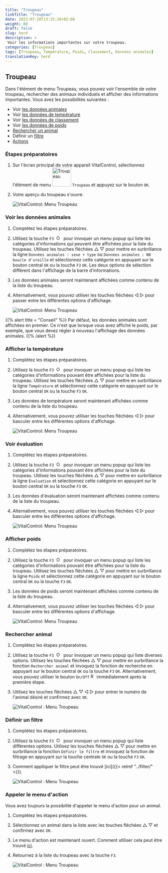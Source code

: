 ```yaml
---
title: "Troupeau"
linkTitle: "Troupeau"
date: 2023-07-28T13:25:28+02:00
weight: 80
draft: false
slug: herd
description: >
 Voir les informations importantes sur votre troupeau.
categories: [Troupeau]
tags: [Troupeau, Température, Poids, Classement, Données animales]
translationKey: herd
---
```

## Troupeau

Dans l'élément de menu Troupeau, vous pouvez voir l'ensemble de votre troupeau, rechercher des animaux individuels et afficher des informations importantes. Vous avez les possibilités suivantes :

- Voir [les données animales](#voir-les-données-animales)
- Voir [les données de température](#afficher-la-température)
- Voir [les données de classement](#voir-évaluation)
- Voir [les données de poids](#afficher-poids)
- [Rechercher un animal](#rechercher-animal)
- Définir un [filtre](#définir-un-filtre)
- [Actions](#appeler-le-menu-daction)

### Étapes préparatoires

1. Sur l'écran principal de votre appareil VitalControl, sélectionnez l'élément de menu <img src="/icons/main/herd.svg" width="60" align="bottom" alt="Troupeau" /> `Troupeau` et appuyez sur le bouton `OK`.

2. Votre aperçu du troupeau s'ouvre.

    ![VitalControl: Menu Troupeau](images/herde.png "Troupeau")

### Voir les données animales

1. Complétez les étapes préparatoires.

2. Utilisez la touche `F3` &nbsp;<img src="/icons/footer/open-popup.svg" width="15" align="bottom" alt="Ouvrir le popup" />&nbsp; pour invoquer un menu popup qui liste les catégories d'informations qui peuvent être affichées pour la liste du troupeau. Utilisez les touches fléchées △ ▽ pour mettre en surbrillance la ligne `Données animales : sexe + type` ou `Données animales : N0 boucle d'oreille` et sélectionnez cette catégorie en appuyant sur le bouton central `OK` ou la touche `F3` `OK`. Les deux options de sélection diffèrent dans l'affichage de la barre d'informations.

3. Les données animales seront maintenant affichées comme contenu de la liste du troupeau.

4. Alternativement, vous pouvez utiliser les touches fléchées ◁ ▷ pour passer entre les différentes options d'affichage.

    ![VitalControl: Menu Troupeau](images/animaldata.png "Voir les données animales")

{{% alert title = "Conseil" %}}
Par défaut, les données animales sont affichées en premier. Ce n'est que lorsque vous avez affiché le poids, par exemple, que vous devez régler à nouveau l'affichage des données animales.
{{% /alert %}}

### Afficher la température

1. Complétez les étapes préparatoires.

2. Utilisez la touche `F3` &nbsp;<img src="/icons/footer/open-popup.svg" width="15" align="bottom" alt="Ouvrir le menu popup" />&nbsp; pour invoquer un menu popup qui liste les catégories d'informations pouvant être affichées pour la liste du troupeau. Utilisez les touches fléchées △ ▽ pour mettre en surbrillance la ligne `Température` et sélectionnez cette catégorie en appuyant sur le bouton central `OK` ou la touche `F3` `OK`.

3. Les données de température seront maintenant affichées comme contenu de la liste du troupeau.

4. Alternativement, vous pouvez utiliser les touches fléchées ◁ ▷ pour basculer entre les différentes options d'affichage.

    ![VitalControl: Menu Troupeau](images/temperature.png "Afficher la température")

### Voir évaluation

1. Complétez les étapes préparatoires.

2. Utilisez la touche `F3` &nbsp;<img src="/icons/footer/open-popup.svg" width="15" align="bottom" alt="Ouvrir le menu popup" />&nbsp; pour invoquer un menu popup qui liste les catégories d'informations pouvant être affichées pour la liste du troupeau. Utilisez les touches fléchées △ ▽ pour mettre en surbrillance la ligne `Évaluation` et sélectionnez cette catégorie en appuyant sur le bouton central `OK` ou la touche `F3` `OK`.

3. Les données d'évaluation seront maintenant affichées comme contenu de la liste du troupeau.

4. Alternativement, vous pouvez utiliser les touches fléchées ◁ ▷ pour basculer entre les différentes options d'affichage.

    ![VitalControl: Menu Troupeau](images/rating.png "Voir évaluation")

### Afficher poids

1. Complétez les étapes préparatoires.

2. Utilisez la touche `F3` &nbsp;<img src="/icons/footer/open-popup.svg" width="15" align="bottom" alt="Ouvrir le menu popup" />&nbsp; pour invoquer un menu popup qui liste les catégories d'informations pouvant être affichées pour la liste du troupeau. Utilisez les touches fléchées △ ▽ pour mettre en surbrillance la ligne `Poids` et sélectionnez cette catégorie en appuyant sur le bouton central `OK` ou la touche `F3` `OK`.

3. Les données de poids seront maintenant affichées comme contenu de la liste du troupeau.

4. Alternativement, vous pouvez utiliser les touches fléchées ◁ ▷ pour basculer entre les différentes options d'affichage.

    ![VitalControl: Menu Troupeau](images/weight.png "Afficher poids")

### Rechercher animal

1. Complétez les étapes préparatoires.

2. Utilisez la touche `F3` &nbsp;<img src="/icons/footer/open-popup.svg" width="15" align="bottom" alt="Ouvrir le menu popup" />&nbsp; pour invoquer un menu popup qui liste diverses options. Utilisez les touches fléchées △ ▽ pour mettre en surbrillance la fonction `Rechercher animal` et invoquez la fonction de recherche en appuyant sur le bouton central `OK` ou la touche `F3` `OK`. Alternativement, vous pouvez utiliser le bouton `On/Off` <img src="/icons/footer/search.svg" width="15" align="bottom" alt="Recherche" /> immédiatement après la première étape.

3. Utilisez les touches fléchées △ ▽ ◁ ▷ pour entrer le numéro de l'animal désiré et confirmez avec `OK`.

    ![VitalControl : Menu Troupeau](images/search.png "Rechercher animal")

### Définir un filtre

1. Complétez les étapes préparatoires.

2. Utilisez la touche `F3` &nbsp;<img src="/icons/footer/open-popup.svg" width="15" align="bottom" alt="Ouvrir popup" />&nbsp; pour invoquer un menu popup qui liste différentes options. Utilisez les touches fléchées △ ▽ pour mettre en surbrillance la fonction `Définir le filtre` et invoquez la fonction de filtrage en appuyant sur la touche centrale `OK` ou la touche `F3` `OK`.

3. Comment appliquer le filtre peut être trouvé [ici]({{< relref "../filter/" >}}).

    ![VitalControl : Menu Troupeau](images/setfilter.png "Rechercher animal")

### Appeler le menu d'action

Vous avez toujours la possibilité d'appeler le menu d'action pour un animal.

1. Complétez les étapes préparatoires.

2. Sélectionnez un animal dans la liste avec les touches fléchées △ ▽ et confirmez avec `OK`.

3. Le menu d'action est maintenant ouvert. Comment utiliser cela peut être trouvé [ici](../actions).

4. Retournez à la liste du troupeau avec la touche `F3`.

    ![VitalControl : Menu Troupeau](images/action.png "Appeler actions")
